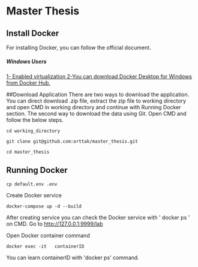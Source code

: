 # Master Thesis

## Install Docker
For installing Docker, you can follow the official document. 
##### Windows Users
[1- Enabled virtualization ](https://docs.docker.com/docker-for-windows/troubleshoot/#virtualization-must-be-enabled)
[2-You can download Docker Desktop for Windows from Docker Hub.](https://docs.docker.com/docker-for-windows/install/)

##Download Application 
There are two ways to download the application. You can direct download .zip file, extract the zip file to working directory and open CMD in working directory and continue with Running Docker section. The second way to download the data using Git. Open CMD and follow the below steps.
```
cd working_directory
```
```
git clone git@github.com:orttak/master_thesis.git
```

```
cd master_thesis
```

## Running Docker


```
cp default.env .env
```
Create Docker service
```
docker-compose up -d --build
```
After creating service you can check the Docker service with ' docker ps ' on CMD.
Go to  http://127.0.0.1:9999/lab 


Open Docker container command 
```
docker exec -it   containerID
```
You can learn containerID with 'docker ps' command.


